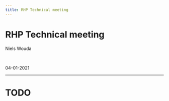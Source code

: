 ```yaml
---
title: RHP Technical meeting
---
```


# RHP Technical meeting

Niels Wouda

<br>

04-01-2021

---

# TODO
 